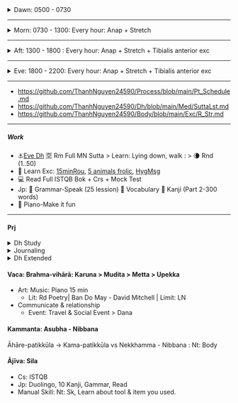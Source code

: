<details><summary>Dawn: 0500 - 0730 </summary>

- **0500 – 0520** : 🚽 Bathroom + 🌄 Outsite: Remember & Recite Chant (Pali & Vietnamese) + Sutta
- **0520 – 0530** : ☕ Get [Caffeine Drink](https://github.com/ThanhNguyen24590/Body/blob/main/Food/Drink%20%26%20Supplement.txt) + ✨ Kaya-sati: [Stretch](https://github.com/ThanhNguyen24590/Body/blob/main/Exc/R_DexL.md) > 🔅 Notice muscle to focus 
- **0530 – 0540** : 🌻 Sutta Reading - Walk: Summarize & memorize MN 1 - Sujato
- **0540 – 0600** : 🌬️ Book Reading: Fast read- No think- Note concept to Sati-note.
#### 0600
- **0600 – 0620** : 🚿 Bath + 🍵 Food contemplation: Light Breakfast + Prep Lunch
- **0620 – 0635** : 🐜 Prep (Work items, Clothes, Book Travel..) + Sati-note
- **0620 – 0635** : 🚌 Bus + Work on the Note
#### Sati-note
- 🔥 Book: Recollect concepts + Mindmaping + Questioning.
- ☀️ Ānāpānasati as weather station, Stability & Joy
- 🔵 Protection: 
  - 🙏 Refuge & Direction: Dhamma 
  - 🌌 Emotion: Metta/Karuna 
  - 🍖 Limitation & Resolve: Mara
  - ☣️ Health: Asubha
</details>

---
<details><summary>Morn: 0730 - 1300: Every hour: Anap + Stretch</summary>

- **0730 – 0745** : 🈳 Qigong : Connect Qi, loosen joints.
- **0745 – 0800** : ☕ Prep Office + Drink + Hygiene
#### 0800
- **0800 – 0805** : 🎯 Check chat > mail > calendar > Jira Dashboard + Review Task: done & need done. Need anymore resouce?
- **0805 – 0815** : ⏰ Set task's time block & structurize > Mk Sche Paper: TD, objectives & deadline.
- **0815 – 0830** : 🍀 Daily Report: Talk what done, what to do TODAY + Progress on Long term + Check Calendar.  
- **0840 – 0900** : 🌬️ Taichi

#### 0900
- **0900 – 0930** : 💻 Career Study – ISTQB : Read a section or do a short mock test.  
- **0930 – 1000** : 🎐 Japanese Grammar & Vocabulary : Practice grammar pattern & 10 words.
#### 1000 
- **1000 – 1030** : 📖 Dhamma Book (On the Path) : Read 1 section & highlight key phrase. *Supports daily study.*  
- **1030 – 1100** : 🎶 Piano Practice : Play casually for joy. *Supports daily leisure & balance.*  
#### 1100
- **1100 – 1130** : 🧘 Meditation – Karuṇā or Marana : Reflect on compassion or death. *Supports daily Dhamma cycle.*  
- **1130 – 1200** : 🥗 Lunch Prep & Meal : Eat slowly, add fruit. *Supports health & energy.*  

#### 1200
- **1200 – 1220** : 🥗 Lunch
- **1220 – 1230** : ➰ Stretch + 🈂️ Rw Jp
- **1230 – 1300** : ☀️ [Dh Talk](https://www.dhammatalks.org/audio/morning/) + 🌬️ Anapanasati 4.
</details>

---
<details><summary>Aft: 1300 - 1800 : Every hour: Anap + Stretch + Tibialis anterior exc</summary>

- **1300 – 1305** : Hygiene * Prep Drink
- **1305 – 1310** : Upd Task + Upd Schedule + Upd Sati-Note
- **1655 – 1700** : Hyg + Prep Off
#### 1700
- **1700 – 1830** : 🚌 Bus + Work on the Sati-note
#### Sati-note
- 🔥 Book: Recollect concepts + Mindmaping + Questioning.
- ☀️ Ānāpānasati as weather station, Stability & Joy
- 🔵 Protection: 
  - 🙏 Refuge & Direction: Dhamma 
  - 🌌 Emotion: Metta/Karuna 
  - 🍖 Limitation & Resolve: Mara
  - ☣️ Health: Asubha
</details>

---
<details><summary>Eve: 1800 - 2200: Every hour: Anap + Stretch + Tibialis anterior exc</summary>

- **1800 – 1830** : 🚶 Run/Walk + Anap
- **1830 – 1840** : 🕯️ Preparation : Change clothes, adjust room environment.  
- **1840 – 1900** : 🍲 Short Dinner

#### 1900 - Qigong, release tension, Rest
- **1900 – 1910** : 🚿 Bath + ☣️ Health: Asubha > Reset & Refresh
- **1910 – 1930** : 🍸 Prep drink + 🌿 Update Schedule Paper for Eve + Chant Recollect Transition 
- **1930 – 2000** : 🌙 Qigong | Stretch| Music > Lying down

#### 2000 - Dh & Health
- **2000 – 2015** : 🌘 Sutta Reading 
- **2015 – 2030** : 🎐 Japanese Study – Grammar & Vocabulary
- **2030 – 2100** : ➰ Stretch + 💪 Exc Str

#### 2100 - Study
- **2100 – 2130** : 💻 ISTQB
- **2145 – 2200** : 🎶 Piano – Make it fun

#### 2200 - Sleep & Reflect
- **2200 – 2210** : 📓 Journaling & Reflection : Note Dhamma insight, what went well today. > Reflection & growth.
- **2215 – 2230** :  Prep Morn Schedule 🌿 Sleep Prep (DexL stretch, hygiene) > Sleep
</details>

---
+ https://github.com/ThanhNguyen24590/Process/blob/main/Pt_Schedule.md
+ https://github.com/ThanhNguyen24590/Dh/blob/main/Med/SuttaLst.md
+ https://github.com/ThanhNguyen24590/Body/blob/main/Exc/R_Str.md
---
##### Work
+ :anchor:[Eve Dh](https://www.dhammatalks.org/audio/evening/) :u7a7a: Rm Full MN Sutta > Learn: Lying down, walk : > :waning_crescent_moon: Rnd (1..50)
+ :muscle: Learn Exc: [15minRou](https://github.com/ThanhNguyen24590/Process/blob/main/Body/15minRou.md), [5 animals frolic](https://github.com/ThanhNguyen24590/Process/blob/main/Body/5-Animals.md), [HygMsg](https://github.com/ThanhNguyen24590/Process/blob/main/Body/HygMsg.md)
+ :computer: Read Full ISTQB Bok + Crs + Mock Test
+ Jp: :fallen_leaf: Grammar-Speak (25 lession) :cherry_blossom: Vocabulary :mount_fuji: Kanji (Part 2-300 words)
+ :musical_keyboard: Piano-Make it fun  

---
#### Prj
<details><summary>Dh Study</summary>

Daily
+ Rm & Org TriPitaka: Rd [MN 1](https://suttacentral.net/mn-mulapannasa) | [Ls](https://www.paliaudio.com/majjhima-nikaya) | Rsr Pali -> Vid Sutta
+ Chant (Find Chant zone with suitable rythm), Dh Talk ([Morn Short](https://www.dhammatalks.org/audio/morning/), [Eve](https://www.dhammatalks.org/audio/evening/)), Med
+ Rd: [stg On The Path](https://www.dhammatalks.org/books/OnThePath/Section0001.html)

Weekly
+ [Med Guide](https://www.dhammatalks.org/mp3_guidedMed_index.html)
+ Long Talk: [Lecture](https://www.dhammatalks.org/audio/lectures/), [Ajahn Sujato](https://bswa.org/teachings/?teaching_topic=0&teacher=585&media_type=&keywords=), [Ajahn Brahm](https://bswa.org/teachings/?teaching_topic=0&teacher=564&media_type=&keywords=)
+ Rsr: Csr: Early Meditation + Ajahn Brahmamavaso, ...
  + Neuroscience, Psychology & Science of Mind: Robert M. Sapolsky - Behave (Lib>NonFic.Mind),
  + Wiki: https://en.wikipedia.org/wiki/Emotion
</details>
<details><summary>Journaling</summary>

+ Hour start: Mk sche & goal for each hour.
+ Hour end: Log Emotion  & Check Progress > Journaling > Rw & Upd Process
</details>

<details>
  <summary>Dh Extended</summary>
+ Expand [Kammaṭṭhāna](https://en.wikipedia.org/wiki/Kamma%E1%B9%AD%E1%B9%ADh%C4%81na)
+ Rd [stg Mindful of the Body](https://www.dhammatalks.org/books/MindfulBody/Section0001.html)
+ Ls Dhamma talk, Med Guide > Med : Thai forest tradition: Thanissaro, Ajahn Brahm, Ajahn Sujato,...
+ Myanmar tradition, Buddhism Academia, History & Nonfiction : Pa Auk, Bikkhu Bodhi, Culadasa,..+ : Why Buddhism is true
+ Eastern Philosophy: Mahayana, vajrayana, secular Buddhism, Chinese philosophy, Indian philosophy
+ Philosophy of mind: Western philosophy
+  Productivity: Learning how to learn, time mng.
</details>



#### Vaca: Brahma-vihārā: Karuna > Mudita > Metta > Upekka
+ Art: Music: Piano 15 min
  + Lit: Rd Poetry| Ban Do May - David Mitchell | Limit: LN
+ Communicate & relationship
  + Event: Travel & Social Event > Dana
#### Kammanta: Asubha - Nibbana 
Āhāre-patikkūla -> Kama-patikkūla vs Nekkhamma - Nibbana : Nt: Body
#### Ājīva: Sila
+ Cs: ISTQB
+ Jp: Duolingo, 10 Kanji, Gammar, Read
+ Manual Skill: Nt: Sk, Learn about tool & item you used.








































